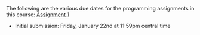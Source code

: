 The following are the various due dates for the programming assignments in this course:
[Assignment 1](https://github.com/douglascraigschmidt/CS251/tree/master/assignments/assignment1)
* Initial submission: Friday, January 22nd at 11:59pm central time
